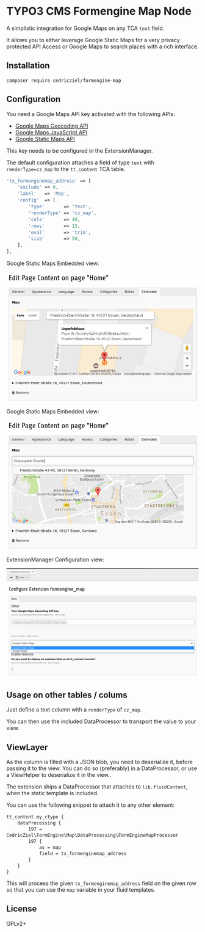 # TYPO3 CMS Formengine Map Node

A simplistic integration for Google Maps on any TCA `text` field.

It allows you to either leverage Google Static Maps for a very privacy protected API Access or Google Maps to search places with a rich interface.

## Installation

```
composer require cedricziel/formengine-map
```

## Configuration

You need a Google Maps API key activated with the following APIs:

* [Google Maps Geocoding API](https://console.developers.google.com/apis/api/geocoding_backend/overview)
* [Google Maps JavaScript API](https://console.developers.google.com/apis/api/maps_backend/overview)
* [Google Static Maps API](https://console.developers.google.com/apis/api/static_maps_backend/overview)

This key needs to be configured in the ExtensionManager.

The default configuration attaches a field of type `text` with `renderType=cz_map` to the `tt_content` TCA table.

```php
'tx_formenginemap_address' => [
    'exclude' => 0,
    'label'   => 'Map',
    'config'  => [
        'type'       => 'text',
        'renderType' => 'cz_map',
        'cols'       => 40,
        'rows'       => 15,
        'eval'       => 'trim',
        'size'       => 50,
    ],
],
```

Google Static Maps Embedded view:

![](Resources/Public/Documentation/MapsView.png)

Google Static Maps Embedded view:

![](Resources/Public/Documentation/MapsView2.png)

ExtensionManager Configuration view:

![](Resources/Public/Documentation/ExtensionConfigView.png)

## Usage on other tables / colums

Just define a text column with a `renderType` of `cz_map`. 

You can then use the included DataProcessor to transport the value to your view.

## ViewLayer

As the column is filled with a JSON blob, you need to deserialize it, before passing it to the view. You can do so (preferably) in a DataProcessor, or use a ViewHelper to deserialize it in the view..

The extension ships a DataProcessor that attaches to `lib.fluidContent`, when the static template is included.

You can use the following snippet to attach it to any other element:

```typo3_typoscript
tt_content.my_ctype {
    dataProcessing {
        197 = CedricZiel\FormEngine\Map\DataProcessing\FormEngineMapProcessor
        197 {
            as = map
            field = tx_formenginemap_address
        }
    }
}
```

This will process the given `tx_formenginemap_address` field on the given row so that you can use the `map` variable in your fluid templates.

## License

GPLv2+
